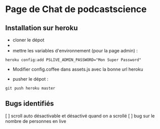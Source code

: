 # Page de Chat de podcastscience


## Installation sur heroku


* cloner le dépot 
* 
* mettre les variables d'environnement (pour la page admin) : 

```````
heroku config:add PSLIVE_ADMIN_PASSWORD="Mon Super Password"

```````

* Modifier config.coffee dans assets.js avec la bonne url heroku



* pusher le dépot : 

```````
git push heroku master

```````



## Bugs identifiés  

[ ] scroll auto désactivable et désactivé quand on a scrollé
[ ] bug sur le nombre de personnes en live